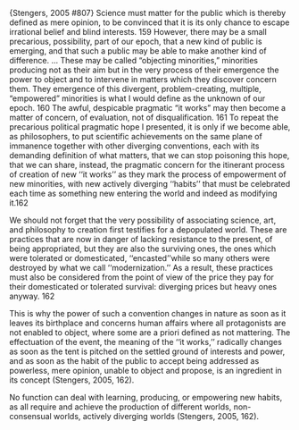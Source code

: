 ﻿{Stengers, 2005 #807}
Science must matter for the public which is thereby defined as mere opinion, to be convinced that it is its only chance to escape irrational belief and blind interests. 159
However, there may be a small precarious, possibility, part of our epoch, that a new kind of public is emerging, and that such a public may be able to make another kind of difference. ... These may be called “objecting minorities,” minorities producing not as their aim but in the very process of their emergence the power to object and to intervene in matters which they discover concern them. They emergence of this divergent, problem-creating, multiple, “empowered” minorities is what I would define as the unknown of our epoch. 160
The awful, despicable pragmatic “it works” may then become a matter of concern, of evaluation, not of disqualification.  161
To repeat the precarious political pragmatic hope I presented, it is only if we become able, as philosophers, to put scientific achievements on the same plane of immanence together with other diverging conventions, each with its demanding definition of what matters, that we can stop poisoning this hope, that we can share, instead, the pragmatic concern for the itinerant process of creation of new ‘‘it works’’ as they mark the process of empowerment of new minorities, with new actively diverging ‘‘habits’’ that must be celebrated each time as something new entering the world and indeed as modifying it.162

We should not forget that the very possibility of  associating science, art, and philosophy to creation first testifies for a depopulated world. These are practices that are now in danger of lacking resistance to the present, of being appropriated, but they are also the surviving ones, the ones which were tolerated or domesticated, ‘‘encasted’’while so many others were destroyed by what we call ‘‘modernization.’’ As a result, these practices must also be considered from the point of view of the price they pay for their domesticated or tolerated survival: diverging prices but heavy ones anyway. 162

This is why the power of such a convention changes in nature as soon as it leaves its birthplace and concerns human affairs where all protagonists are not enabled to object, where some are a priori defined as not mattering. The effectuation of the event, the meaning of the ‘‘it works,’’ radically changes as soon as the tent is pitched on the settled ground of interests and power, and as soon as the habit of the public to accept being addressed as powerless, mere opinion, unable to object and propose, is an ingredient in its concept (Stengers, 2005, 162). 

No function can deal with learning, producing, or empowering new habits, as all require and achieve the production of different worlds, non-consensual worlds, actively diverging worlds (Stengers, 2005, 162). 
